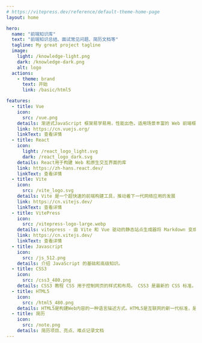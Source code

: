 ```yaml
---
# https://vitepress.dev/reference/default-theme-home-page
layout: home

hero:
  name: "前端知识库"
  text: "前端知识总结、面试常见问题、简历文档等"
  tagline: My great project tagline
  image: 
    light: /knowledge-light.png
    dark: /knowledge-dark.png
    alt: logo
  actions:
    - theme: brand
      text: 开始
      link: /basic/html5

features:
  - title: Vue
    icon:
      src: /vue.png
    details: 渐进式JavaScript 框架易学易用，性能出色，适用场景丰富的 Web 前端框架。
    link: https://cn.vuejs.org/
    linkText: 查看详情
  - title: React
    icon: 
      light: /react_logo_light.svg
      dark: /react_logo_dark.svg
    details: React用于构建 Web 和原生交互界面的库
    link: https://zh-hans.react.dev/
    linkText: 查看详情
  - title: Vite
    icon:
      src: /vite_logo.svg
    details: Vite 是一个超快速的前端构建工具，推动着下一代网络应用的发展
    link: https://cn.vitejs.dev/
    linkText: 查看详情
  - title: VitePress
    icon:
      src: /vitepress-logo-large.webp
    details: vitepress - 由 Vite 和 Vue 驱动的静态站点生成器将 Markdown 变成优雅的文档，只需几分钟
    link: https://cn.vitejs.dev/
    linkText: 查看详情
  - title: Javascript
    icon:
      src: /js_512.png
    details: 介绍 JavaScript 的基础和高级知识。
  - title: CSS3
    icon:
      src: /css3_480.png
    details: CSS3 教程 CSS 用于控制网页的样式和布局。 CSS3 是最新的 CSS 标准。
  - title: HTML5
    icon:
      src: /html5_480.png
    details: HTML5是构建Web内容的一种语言描述方式。HTML5是互联网的新一代标准，是构建以及呈现互联网内容的一种语言方式，被认为是互联网的核心技术之一。
  - title: 简历
    icon:
      src: /note.png
    details: 简历项目、亮点、难点记录文档
---
```

